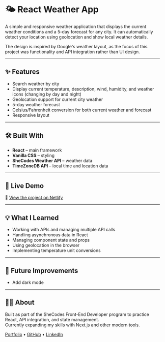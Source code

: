 # 🌤️ React Weather App

A simple and responsive weather application that displays the current weather conditions and a 5-day forecast for any city. It can automatically detect your location using geolocation and show local weather details.  

The design is inspired by Google's weather layout, as the focus of this project was functionality and API integration rather than UI design.  

---

## ✨ Features

- Search weather by city  
- Display current temperature, description, wind, humidity, and weather icons (changing by day and night)
- Geolocation support for current city weather  
- 5-day weather forecast  
- Celsius/Fahrenheit conversion for both current weather and forecast  
- Responsive layout  

---

## 🛠️ Built With

- **React** – main framework  
- **Vanilla CSS** – styling  
- **SheCodes Weather API** – weather data  
- **TimeZoneDB API** – local time and location data  

---

## 🚀 Live Demo

🔗 [View the project on Netlify](https://stellar-stardust-85a3b3.netlify.app/)

---

## 💡 What I Learned

- Working with APIs and managing multiple API calls  
- Handling asynchronous data in React  
- Managing component state and props  
- Using geolocation in the browser  
- Implementing temperature unit conversions  

---

## 🔮 Future Improvements

- Add dark mode

---

## 👩‍💻 About

Built as part of the SheCodes Front-End Developer program to practice React, API integration, and state management.  
Currently expanding my skills with Next.js and other modern tools.

[Portfolio](https://lilla-frontend.netlify.app/) • [GitHub](https://github.com/Lilla-ctrl) • [LinkedIn](https://www.linkedin.com/in/lillatoth216/)
